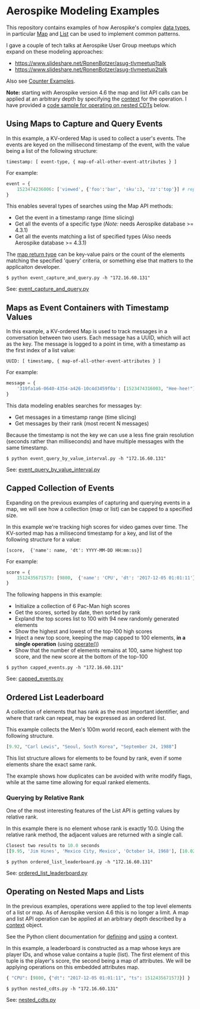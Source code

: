 # Aerospike Modeling Examples

This repository contains examples of how Aerospike's complex [data types](https://www.aerospike.com/docs/guide/data-types.html),
in particular [Map](https://www.aerospike.com/docs/guide/cdt-map.html)
and [List](https://www.aerospike.com/docs/guide/cdt-list.html) can be used to
implement common patterns.

I gave a couple of tech talks at Aerospike User Group meetups which expand on these modeling approaches:
* https://www.slideshare.net/RonenBotzer/asug-tlvmeetup1talk
* https://www.slideshare.net/RonenBotzer/asug-tlvmeetup2talk

Also see [Counter Examples](counters.md).

**Note:** starting with Aerospike version 4.6 the map and list API calls can be
applied at an arbitrary depth by specifying the [context](https://www.aerospike.com/docs/guide/cdt-context.html)
for the operation. I have provided a [code sample for operating on nested CDTs](#operating-on-nested-maps-and-lists) below.

## Using Maps to Capture and Query Events

In this example, a KV-ordered Map is used to collect a user's events.
The events are keyed on the millisecond timestamp of the event, with the value
being a list of the following structure:
```
timestamp: [ event-type, { map-of-all-other-event-attributes } ]
```
For example:
```python
event = {
    1523474236006: ['viewed', {'foo':'bar', 'sku':3, 'zz':'top'}] # represents a single event
}
```

This enables several types of searches using the Map API methods:
 * Get the event in a timestamp range (time slicing)
 * Get all the events of a specific type (*Note:* needs Aerospike database >= 4.3.1)
 * Get all the events matching a list of specified types (Also needs Aerospike database >= 4.3.1)

The [map return type](https://www.aerospike.com/apidocs/python/aerospike.html#map-return-types)
can be key-value pairs or the count of the elements matching the specified
'query' criteria, or something else that matters to the applicaiton developer.
```
$ python event_capture_and_query.py -h "172.16.60.131"
```

See: [event_capture_and_query.py](event_capture_and_query.py)

## Maps as Event Containers with Timestamp Values

In this example, a KV-ordered Map is used to track messages in a conversation
between two users. Each message has a UUID, which will act as the key. The
message is logged to a point in time, with a timestamp as the first index of
a list value:

```
UUID: [ timestamp, { map-of-all-other-event-attributes } ]
```
For example:
```python
message = {
    '319fa1a6-0640-4354-a426-10c4d3459f0a': [1523474316003, "Hee-hee!"]
}
```

This data modeling enables searches for messages by:
 * Get messages in a timestamp range (time slicing)
 * Get messages by their rank (most recent N messages)

Because the timestamp is not the key we can use a less fine grain resolution
(seconds rather than milliseconds) and have multiple messages with the same
timestamp.

```
$ python event_query_by_value_interval.py -h "172.16.60.131"
```

See: [event_query_by_value_interval.py](event_query_by_value_interval.py)

## Capped Collection of Events
Expanding on the previous examples of capturing and querying events in a map, we
will see how a collection (map or list) can be capped to a specified size.

In this example we're tracking high scores for video games over time. The
KV-sorted map has a milisecond timestamp for a key, and list of the following
structure for a value:
```
[score,  {'name': name, 'dt': YYYY-MM-DD HH:mm:ss}]
```
For example:
```python
score = {
    1512435671573: [9800,  {'name': 'CPU', 'dt': '2017-12-05 01:01:11'}]
}
```

The following happens in this example:
 * Initialize a collection of 6 Pac-Man high scores
 * Get the scores, sorted by date, then sorted by rank
 * Expland the top scores list to 100 with 94 new randomly generated elements
 * Show the highest and lowest of the top-100 high scores
 * Inject a new top score, keeping the map capped to 100 elements, **in a single operation** (using [operate()](https://www.aerospike.com/apidocs/python/client.html#aerospike.Client.operate))
 * Show that the number of elements remains at 100, same highest top score, and the new score at the bottom of the top-100

```
$ python capped_events.py -h "172.16.60.131"
```

See: [capped_events.py](capped_events.py)

## Ordered List Leaderboard
A collection of elements that has rank as the most important identifier, and
where that rank can repeat, may be expressed as an ordered list.

This example collects the Men's 100m world record, each element with the
following structure.

```python
[9.92, "Carl Lewis", "Seoul, South Korea", "September 24, 1988"]
```

This list structure allows for elements to be found by rank, even if some
elements share the exact same rank.

The example shows how duplicates can be avoided with write modify flags, while
at the same time allowing for equal ranked elements.

### Querying by Relative Rank
One of the most interesting features of the List API is getting values by
relative rank.

In this example there is no element whose rank is exactly 10.0. Using the
relative rank method, the adjacent values are returned with a single call.

```python
Closest two results to 10.0 seconds
[[9.95, 'Jim Hines', 'Mexico City, Mexico', 'October 14, 1968'], [10.02, 'Charles Greene', 'Mexico City, Mexico', 'October 13, 1968']]
```

```
$ python ordered_list_leaderboard.py -h "172.16.60.131"
```

See: [ordered_list_leaderboard.py](ordered_list_leaderboard.py)

## Operating on Nested Maps and Lists
In the previous examples, operations were applied to the top level elements of
a list or map. As of Aerospike version 4.6 this is no longer a limit. A map and
list API operation can be applied at an arbitrary depth described by a
[context](https://www.aerospike.com/docs/guide/cdt-context.html) object.

See the Python client documentation for [defining](https://aerospike-python-client.readthedocs.io/en/latest/aerospike_helpers.html#module-aerospike_helpers.cdt_ctx) and [using](https://aerospike-python-client.readthedocs.io/en/latest/aerospike_helpers.operations.html#module-aerospike_helpers.operations.map_operations) a context.

In this example, a leaderboard is constructed as a map whose keys are player IDs,
and whose value contains a tuple (list). The first element of this tuple
is the player's score, the second being a map of attributes. We will be applying
operations on this embedded attributes map.

```python
{ "CPU": [9800, {"dt": "2017-12-05 01:01:11", "ts": 1512435671573}] }
```

```
$ python nested_cdts.py -h "172.16.60.131"
```

See: [nested_cdts.py](nested_cdts.py)
